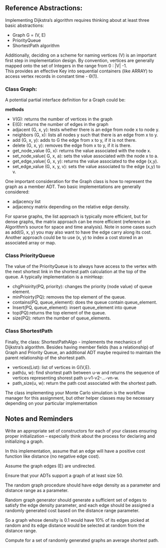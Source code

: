 ## Reference Abstractions:  

Implementing Dijkstra’s algorithm requires thinking about at least three basic abstractions: 
- Graph G = (V, E)
- PriorityQueue
- ShortestPath algorithm

Additionally, deciding on a scheme for naming vertices (V) is an important first step in implementation design.
By convention, vertices are generally mapped onto the set of Integers in the range from 0 : |V| -1.  
This provides an effective Key into sequential containers (like ARRAY) to access vertex records in constant time - Θ(1). 



### Class Graph:

A potential partial interface definition for a Graph could be:

**methods**
- V(G): returns the number of vertices in the graph
- E(G): returns the number of edges in the graph
- adjacent (G, x, y): tests whether there is an edge from node x to node y.
- neighbors (G, x): lists all nodes y such that there is an edge from x to y.
- add (G, x, y): adds to G the edge from x to y, if it is not there.
- delete (G, x, y): removes the edge from x to y, if it is there.
- get_node_value (G, x): returns the value associated with the node x.
- set_node_value( G, x, a): sets the value associated with the node x to a.
- get_edge_value( G, x, y): returns the value associated to the edge (x,y).
- set_edge_value (G, x, y, v): sets the value associated to the edge (x,y) to v.

One important consideration for the Graph class is how to represent the graph as a member ADT. 
Two basic implementations are generally considered: 
- adjacency list 
- adjacency matrix 
depending on the relative edge density. 

For sparse graphs, the list approach is typically more efficient, but for dense graphs, the matrix approach can be more efficient (reference an Algorithm’s source for space and time analysis). Note in some cases such as add(G, x, y) you may also want to have the edge carry along its cost. 
Another approach could be to use (x, y) to index a cost stored in an associated array or map.

### Class PriorityQueue

The value of the PriorityQueue is to always have access to the vertex with the next shortest link in the shortest path calculation at the top of the queue. A typically implementation is a minHeap:

- chgPrioirity(PQ, priority): changes the priority (node value) of queue element.
- minPrioirty(PQ): removes the top element of the queue.
- contains(PQ, queue_element): does the queue contain queue_element.
- Insert(PQ, queue_element): insert queue_element into queue
- top(PQ):returns the top element of the queue.
- size(PQ): return the number of queue_elements.

### Class ShortestPath

Finally, the class: ShortestPathAlgo - implements the mechanics of Dijkstra’s algorithm. Besides having member fields (has a relationship) of Graph and Priority Queue, an additional ADT maybe required to maintain the parent relationship of the shortest path.

- vertices(List): list of vertices in G(V,E).
- path(u, w): find shortest path between u-w and returns the sequence of vertices representing shorest path u-v1-v2-…-vn-w.
- path_size(u, w): return the path cost associated with the shortest path.

The class implementing your Monte Carlo simulation is the workflow manager for this assignment, but other helper classes may be necessary depending on your particular implementation

## Notes and Reminders

Write an appropriate set of constructors for each of your classes ensuring proper initialization – especially think about the process for declaring and initializing a graph.

In this implementation, assume that an edge will have a positive cost function like distance (no negative edge cost).

Assume the graph edges (E)  are undirected.

Ensure that your ADTs support a graph of at least size 50.

The random graph procedure should have edge density as a parameter and distance range as a parameter.

Random graph generator should generate a sufficient set of edges to satisfy the edge density parameter, and each edge should be assigned a randomly generated cost based on the distance range parameter.

So a graph whose density is 0.1 would have 10% of its edges picked at random and its edge distance would be selected at random from the distance range.

Compute for a set of randomly generated graphs an average shortest path.